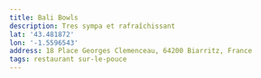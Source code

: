 ```yaml
---
title: Bali Bowls
description: Tres sympa et rafraîchissant
lat: '43.481872'
lon: '-1.5596543'
address: 18 Place Georges Clemenceau, 64200 Biarritz, France
tags: restaurant sur-le-pouce
---
```

